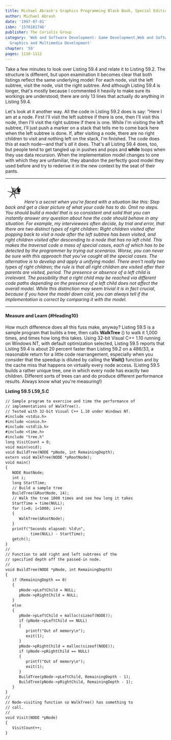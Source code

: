 ```yaml
---
title: Michael Abrash's Graphics Programming Black Book, Special Edition
author: Michael Abrash
date: '1997-07-01'
isbn: '1576101746'
publisher: The Coriolis Group
category: 'Web and Software Development: Game Development,Web and Software Development:
  Graphics and Multimedia Development'
chapter: '59'
pages: 1110-1112
---
```


Take a few minutes to look over Listing 59.4 and relate it to Listing
59.2. The structure is different, but upon examination it becomes clear
that both listings reflect the same underlying model: For each node,
visit the left subtree, visit the node, visit the right subtree. And
although Listing 59.4 is longer, that's mostly because I commented it
heavily to make sure its workings are understood; there are only 13
lines that actually do anything in Listing 59.4.

Let's look at it another way. All the code in Listing 59.2 does is say:
"Here I am at a node. First I'll visit the left subtree if there is one,
then I'll visit this node, then I'll visit the right subtree if there is
one. While I'm visiting the left subtree, I'll just push a marker on a
stack that tells me to come back here when the left subtree is done. If,
after visiting a node, there are no right children to visit and nothing
left on the stack, I'm finished. The code does this at each node—and
that's *all* it does. That's all Listing 59.4 does, too, but people tend
to get tangled up in pushes and pops and **while** loops when they use
data recursion. When the implementation model changes to one with which
they are unfamiliar, they abandon the perfectly good model they used
before and try to rederive it in the new context by the seat of their
pants.

  ------------------- ----------------------------------------------------------------------------------------------------------------------------------------------------------------------------------------------------------------------------------------------------------------------------------------------------------------------------------------------------------------------------------------------------------------------------------------------------------------------------------------------------------------------------------------------------------------------------------------------------------------------------------------------------------------------------------------------------------------------------------------------------------------------------------------------------------------------------------------
  ![](images/i.jpg)   *Here's a secret when you're faced with a situation like this: Step back and get a clear picture of what your code has to do. Omit no steps. You should build a model that is so consistent and solid that you can instantly answer any question about how the code should behave in any situation. For example, my interviewees often decide, by trial and error, that there are two distinct types of right children: Right children visited after popping back to visit a node after the left subtree has been visited, and right children visited after descending to a node that has no left child. This makes the traversal code a mass of special cases, each of which has to be detected by the programmer by trying out scenarios. Worse, you can never be sure with this approach that you've caught all the special cases.*
                      *The alternative is to develop and apply a unifying model. There aren't really two types of right children; the rule is that all right children are visited after their parents are visited, period. The presence or absence of a left child is irrelevant. The possibility that a right child may be reached via different code paths depending on the presence of a left child does not affect the overall model. While this distinction may seem trivial it is in fact crucial, because if you have the model down cold, you can always tell if the implementation is correct by comparing it with the model.*
  ------------------- ----------------------------------------------------------------------------------------------------------------------------------------------------------------------------------------------------------------------------------------------------------------------------------------------------------------------------------------------------------------------------------------------------------------------------------------------------------------------------------------------------------------------------------------------------------------------------------------------------------------------------------------------------------------------------------------------------------------------------------------------------------------------------------------------------------------------------------------

#### Measure and Learn {#Heading10}

How much difference does all this fuss make, anyway? Listing 59.5 is a
sample program that builds a tree, then calls **WalkTree** () to walk it
1,000 times, and times how long this takes. Using 32-bit Visual C++ 1.10
running on Windows NT, with default optimization selected, Listing 59.5
reports that Listing 59.4 is about 20 percent faster than Listing 59.2
on a 486/33, a reasonable return for a little code rearrangement,
especially when you consider that the speedup is diluted by calling the
**Visit()** function and by the cache miss that happens on virtually
every node access. (Listing 59.5 builds a rather unique tree, one in
which every node has exactly two children. Different sorts of trees can
and do produce different performance results. Always know what you're
measuring!)

**Listing 59.5 L59\_5.C**

    // Sample program to exercise and time the performance of
    // implementations of WalkTree().
    // Tested with 32-bit Visual C++ 1.10 under Windows NT.
    #include <stdio.h>
    #include <conio.h>
    #include <stdlib.h>
    #include <time.h>
    #include "tree.h"
    long VisitCount = 0;
    void main(void);
    void BuildTree(NODE *pNode, int RemainingDepth);
    extern void WalkTree(NODE *pRootNode);
    void main()
    {
       NODE RootNode;
       int i;
       long StartTime;
       // Build a sample tree
       BuildTree(&RootNode, 14);
       // Walk the tree 1000 times and see how long it takes
       StartTime = time(NULL);
       for (i=0; i<1000; i++)
       {
          WalkTree(&RootNode);
       }
       printf("Seconds elapsed: %ld\n",
               time(NULL) - StartTime);
       getch();
    }
    //
    // Function to add right and left subtrees of the
    // specified depth off the passed-in node.
    //
    void BuildTree(NODE *pNode, int RemainingDepth)
    {
       if (RemainingDepth == 0)
       {
          pNode->pLeftChild = NULL;
          pNode->pRightChild = NULL;
       }
       else
       {
          pNode->pLeftChild = malloc(sizeof(NODE));
          if (pNode->pLeftChild == NULL)
          {
             printf("Out of memory\n");
             exit(1);
          }
          pNode->pRightChild = malloc(sizeof(NODE));
          if (pNode->pRightChild == NULL)
          {
             printf("Out of memory\n");
             exit(1);
          }
          BuildTree(pNode->pLeftChild, RemainingDepth - 1);
          BuildTree(pNode->pRightChild, RemainingDepth - 1);
       }
    }
    //
    // Node-visiting function so WalkTree() has something to
    // call.
    //
    void Visit(NODE *pNode)
    {
       VisitCount++;
    }
